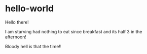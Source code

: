 # hello-world

Hello there!

I am starving had nothing to eat since breakfast and its half 3 in the afternoon!

Bloody hell is that the time!!
